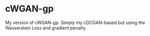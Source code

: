 # cWGAN-gp
My version of cWGAN-gp. Simply my cDCGAN-based but using the Wasserstein Loss and gradient penalty.

